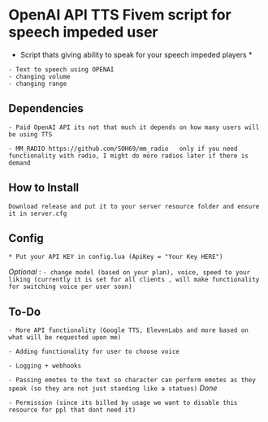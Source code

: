 # OpenAI API TTS Fivem script for speech impeded user
* Script thats giving ability to speak for your speech impeded players *

  
```Script that will OpenAI API for text to speech. Mainly made for speech impeded users so they could basically talk.
- Text to speech using OPENAI
- changing volume
- changing range
  ```

## Dependencies
```- Paid OpenAI API its not that much it depends on how many users will be using TTS```

```- MM_RADIO https://github.com/SOH69/mm_radio   only if you need functionality with radio, I might do more radios later if there is demand```



## How to Install
```Download release and put it to your server resource folder and ensure it in server.cfg```


## Config
```* Put your API KEY in config.lua (ApiKey = "Your Key HERE") ```

*Optional* :
```- change model (based on your plan), voice, speed to your liking (currently it is set for all clients , will make functionality for switching voice per user soon)```

## To-Do
```- More API functionality (Google TTS, ElevenLabs and more based on what will be requested upon me)```

```- Adding functionality for user to choose voice```

```- Logging + webhooks```

```- Passing emotes to the text so character can perform emotes as they speak (so they are not just standing like a statues)```  *Done*

``` - Permission (since its billed by usage we want to disable this resource for ppl that dont need it) ```
